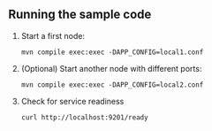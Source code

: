 ## Running the sample code

1. Start a first node:

    ```shell
    mvn compile exec:exec -DAPP_CONFIG=local1.conf
    ```

2. (Optional) Start another node with different ports:

    ```shell
    mvn compile exec:exec -DAPP_CONFIG=local2.conf
    ```

3. Check for service readiness

    ```shell
    curl http://localhost:9201/ready
    ```

